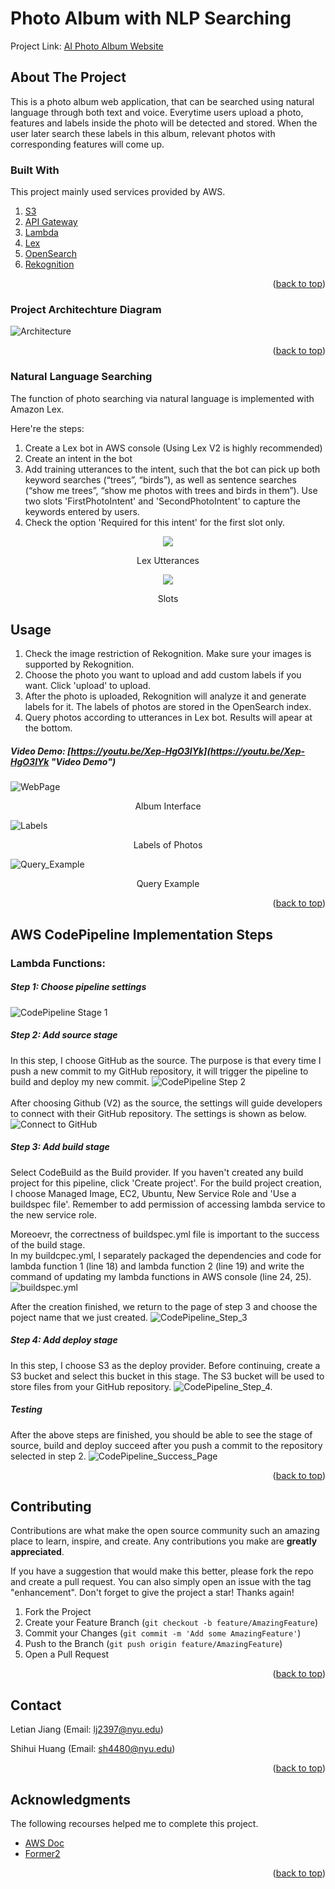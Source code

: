 <a name="readme-top"></a>
# Photo Album with NLP Searching
Project Link: [AI Photo Album Website](http://photo-album-webpage.s3-website-us-east-1.amazonaws.com/)

## About The Project
This is a photo album web application, that can be searched using natural language through both text and voice. Everytime users upload a photo, features and labels inside the photo will be detected and stored. When the user later search these labels in this album, relevant photos with corresponding features will come up.

### Built With
This project mainly used services provided by AWS.

1. [S3](https://aws.amazon.com/s3/)
2. [API Gateway](https://aws.amazon.com/api-gateway/)
3. [Lambda](https://aws.amazon.com/lambda/)
4. [Lex](https://aws.amazon.com/lex/)
5. [OpenSearch](https://aws.amazon.com/opensearch-service/)
6. [Rekognition](https://aws.amazon.com/rekognition/)

<p align="right">(<a href="#readme-top">back to top</a>)</p>

### Project Architechture Diagram
![Architecture](./images_for_README/Architecture_Diagram.png)
<p align="right">(<a href="#readme-top">back to top</a>)</p>

### Natural Language Searching
The function of photo searching via natural language is implemented with Amazon Lex.

Here're the steps:

1. Create a Lex bot in AWS console (Using Lex V2 is highly recommended)
2. Create an intent in the bot
3. Add training utterances to the intent, such that the bot can pick up both keyword searches (“trees”, “birds”), as well as sentence searches (“show me trees”, “show me photos with trees and birds in them”). Use two slots 'FirstPhotoIntent' and 'SecondPhotoIntent' to capture the keywords entered by users. 
4. Check the option 'Required for this intent' for the first slot only.

<p align="center">
  <img src="./images_for_README/Lex_utterances.png">
</p>
<p align="center">
  Lex Utterances
</p>

<p align="center">
  <img src="./images_for_README/lex_slots.png">
</p>
<p align="center">
  Slots
</p>


## Usage
1. Check the image restriction of Rekognition. Make sure your images is supported by Rekognition.
2. Choose the photo you want to upload and add custom labels if you want. Click 'upload' to upload.
3. After the photo is uploaded, Rekognition will analyze it and generate labels for it. The labels of photos are stored in the OpenSearch index.
4. Query photos according to utterances in Lex bot. Results will apear at the bottom.
##### Video Demo: [https://youtu.be/Xep-HgO3IYk](https://youtu.be/Xep-HgO3IYk "Video Demo")

![WebPage](./images_for_README/WebPage.png)
<p align="center">
  Album Interface
</p>

![Labels](./images_for_README/labels_in_opensearch.png)
<p align="center">
  Labels of Photos
</p>

![Query_Example](./images_for_README/query_example.png)
<p align="center">
  Query Example
</p>

<p align="right">(<a href="#readme-top">back to top</a>)</p>

## AWS CodePipeline Implementation Steps
### Lambda Functions:
##### Step 1: Choose pipeline settings
![CodePipeline Stage 1](./images_for_README/CodePipeline/CodePipeline_Step_1.png)
##### Step 2: Add source stage
In this step, I choose GitHub as the source. The purpose is that every time I push a new commit to my GitHub repository, it will trigger the pipeline to build and deploy my new commit.
![CodePipeline Step 2](./images_for_README/CodePipeline/CodePipeline_Step_2.png)
<br />
<br />
After choosing Github (V2) as the source, the settings will guide developers to connect with their GitHub repository. The settings is shown as below.
![Connect to GitHub](./images_for_README/CodePipeline/CodePipeline_Step_2.2.png)
##### Step 3: Add build stage
Select CodeBuild as the Build provider. If you haven't created any build project for this pipeline, click 'Create project'. For the build project creation, I choose Managed Image, EC2, Ubuntu, New Service Role and 'Use a buildspec file'. Remember to add permission of accessing lambda service to the new service role. 

Moreoevr, the correctness of buildspec.yml file is important to the success of the build stage.<br />
In my buildcpec.yml, I separately packaged the dependencies and code for lambda function 1 (line 18) and lambda function 2 (line 19) and write the command of updating my lambda functions in AWS console (line 24, 25).
![buildspec.yml](./images_for_README/CodePipeline/buildspec.png)

After the creation finished, we return to the page of step 3 and choose the poject name that we just created.
![CodePipeline_Step_3](./images_for_README/CodePipeline/CodePipeline_Step_3.png)

##### Step 4: Add deploy stage
In this step, I choose S3 as the deploy provider. Before continuing, create a S3 bucket and select this bucket in this stage. The S3 bucket will be used to store files from your GitHub repository.
![CodePipeline_Step_4.](./images_for_README/CodePipeline/CodePipeline_Step_4.png)

##### Testing
After the above steps are finished, you should be able to see the stage of source, build and deploy succeed after you push a commit to the repository selected in step 2.
![CodePipeline_Success_Page](./images_for_README/CodePipeline/CodePipeline_Success_Page.png)

<p align="right">(<a href="#readme-top">back to top</a>)</p>

<!-- CONTRIBUTING -->
## Contributing

Contributions are what make the open source community such an amazing place to learn, inspire, and create. Any contributions you make are **greatly appreciated**.

If you have a suggestion that would make this better, please fork the repo and create a pull request. You can also simply open an issue with the tag "enhancement".
Don't forget to give the project a star! Thanks again!

1. Fork the Project
2. Create your Feature Branch (`git checkout -b feature/AmazingFeature`)
3. Commit your Changes (`git commit -m 'Add some AmazingFeature'`)
4. Push to the Branch (`git push origin feature/AmazingFeature`)
5. Open a Pull Request

<p align="right">(<a href="#readme-top">back to top</a>)</p>



<!-- CONTACT -->
## Contact

Letian Jiang (Email: lj2397@nyu.edu)

Shihui Huang (Email: sh4480@nyu.edu)


<p align="right">(<a href="#readme-top">back to top</a>)</p>



<!-- ACKNOWLEDGMENTS -->
## Acknowledgments

The following recourses helped me to complete this project.

* [AWS Doc](https://docs.aws.amazon.com/)
* [Former2](https://github.com/iann0036/former2)


<p align="right">(<a href="#readme-top">back to top</a>)</p>
